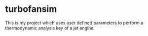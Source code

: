 # turbofansim
This is my project which uses user defined parameters to perform a thermodynamic analysis key of a jet engine.

